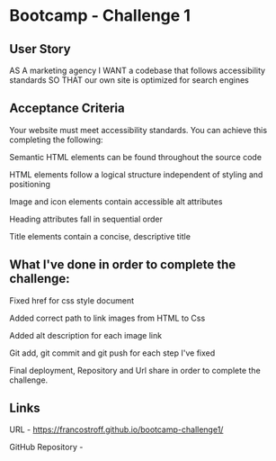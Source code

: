# Bootcamp - Challenge 1
## User Story
AS A marketing agency
I WANT a codebase that follows accessibility standards
SO THAT our own site is optimized for search engines

## Acceptance Criteria
Your website must meet accessibility standards. You can achieve this completing the following:

Semantic HTML elements can be found throughout the source code

HTML elements follow a logical structure independent of styling and positioning

Image and icon elements contain accessible alt attributes

Heading attributes fall in sequential order

Title elements contain a concise, descriptive title

## What I've done in order to complete the challenge:

Fixed href for css style document

Added correct path to link images from HTML to Css

Added alt description for each image link

Git add, git commit and git push for each step I've fixed

Final deployment, Repository and Url share in order to complete the challenge.

## Links

URL - https://francostroff.github.io/bootcamp-challenge1/

GitHub Repository - 
